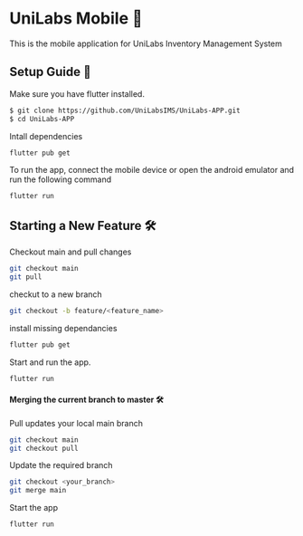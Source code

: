 # UniLabs Mobile :test_tube:

This is the mobile application for UniLabs Inventory Management System


## Setup Guide :raised_hands:

Make sure you have flutter installed.

```bash
$ git clone https://github.com/UniLabsIMS/UniLabs-APP.git
$ cd UniLabs-APP
```

Intall dependencies

```bash
flutter pub get
```

To run the app, connect the mobile device or open the android emulator and run the following command

```bash
flutter run
```



## Starting a New Feature :hammer_and_wrench:


Checkout main and pull changes

```bash
git checkout main
git pull
```

checkut to a new branch
```bash
git checkout -b feature/<feature_name>
```

install missing dependancies 

```bash
flutter pub get
```
Start and run the app.

```bash
flutter run
```

#### Merging the current branch to master :hammer_and_wrench:

Pull updates your local main branch
```bash
git checkout main
git checkout pull
```

Update the required branch

```bash
git checkout <your_branch>
git merge main
```

Start the app
```bash
flutter run
```
